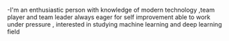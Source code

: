 -I'm an enthusiastic person with knowledge of modern technology ,team player and team leader always eager for self improvement able to work under pressure , interested in studying machine learning and deep learning field

